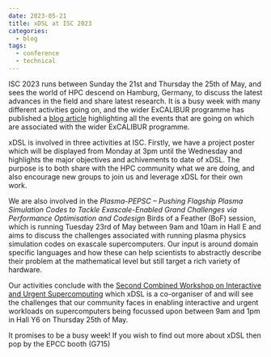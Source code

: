 ```yaml
---
date: 2023-05-21
title: xDSL at ISC 2023
categories:
  - blog
tags:
  - conference
  - technical
---
```


ISC 2023 runs between Sunday the 21st and Thursday the 25th of May, and sees the
world of HPC descend on Hamburg, Germany, to discuss the latest advances in the
field and share latest research. It is a busy week with many different
activities going on, and the wider ExCALIBUR programme has published a
<a href="https://excalibur.ac.uk/excalibur-events-isc-23/">blog article</a>
highlighting all the events that are going on which are associated with the
wider ExCALIBUR programme.

xDSL is involved in three activities at ISC. Firstly, we have a project poster
which will be displayed from Monday at 3pm until the Wednesday and highlights
the major objectives and achivements to date of xDSL. The purpose is to both
share with the HPC community what we are doing, and also encourage new groups to
join us and leverage xDSL for their own work.

We are also involved in the _Plasma-PEPSC – Pushing Flagship Plasma Simulation
Codes to Tackle Exascale-Enabled Grand Challenges via Performance Optimisation
and Codesign_ Birds of a Feather (BoF) session, which is running Tuesday 23rd of
May between 9am and 10am in Hall E and aims to discuss the challenges associated
with running plasma physics simulation codes on exascale supercomputers. Our
input is around domain specific languages and how these can help scientists to
abstractly describe their problem at the mathematical level but still target a
rich variety of hardware.

Our activities conclude with the
<a href="https://www.interactivehpc.com/">Second Combined Workshop on Interactive and Urgent Supercomputing</a>
which xDSL is a co-organiser of and will see the challenges that our community
faces in enabling interactive and urgent workloads on supercomputers being
focussed upon between 9am and 1pm in Hall Y6 on Thursday 25th of May.

It promises to be a busy week! If you wish to find out more about xDSL then pop
by the EPCC booth (G715)
